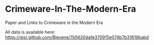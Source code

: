 # Crimeware-In-The-Modern-Era
Paper and Links to Crimeware in the Modern Era

All data is available here: 
https://gist.github.com/Blevene/7b5620dafe370915e074b7b31619babd
